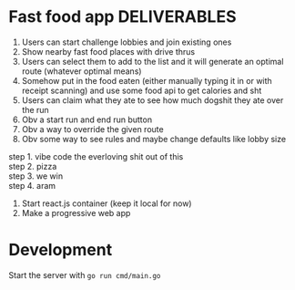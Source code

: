 # Fast food app DELIVERABLES

1. Users can start challenge lobbies and join existing ones
2. Show nearby fast food places with drive thrus
3. Users can select them to add to the list and it will generate an optimal route (whatever optimal means)
4. Somehow put in the food eaten (either manually typing it in or with receipt scanning) and use some food api to get calories and sht
5. Users can claim what they ate to see how much dogshit they ate over the run
6. Obv a start run and end run button
7. Obv a way to override the given route
8. Obv some way to see rules and maybe change defaults like lobby size

step 1. vibe code the everloving shit out of this  
step 2. pizza  
step 3. we win  
step 4. aram

1. Start react.js container (keep it local for now)
2. Make a progressive web app


# Development

Start the server with `go run cmd/main.go`
